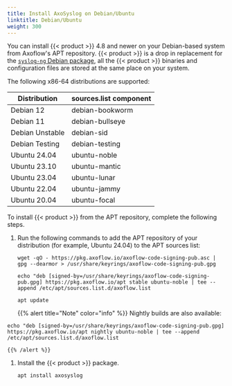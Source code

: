 ```yaml
---
title: Install AxoSyslog on Debian/Ubuntu
linktitle: Debian/Ubuntu
weight: 300
---
```


You can install {{< product >}} 4.8 and newer on your Debian-based system from Axoflow's APT repository. {{< product >}} is a drop in replacement for the [`syslog-ng` Debian package](https://packages.debian.org/search?keywords=syslog-ng&searchon=names&suite=stable&section=all), all the {{< product >}} binaries and configuration files are stored at the same place on your system.

The following x86-64 distributions are supported:

| Distribution    | sources.list component |
|-----------------|------------------------|
| Debian 12       | debian-bookworm        |
| Debian 11       | debian-bullseye        |
| Debian Unstable | debian-sid             |
| Debian Testing  | debian-testing         |
| Ubuntu 24.04    | ubuntu-noble           |
| Ubuntu 23.10    | ubuntu-mantic          |
| Ubuntu 23.04    | ubuntu-lunar           |
| Ubuntu 22.04    | ubuntu-jammy           |
| Ubuntu 20.04    | ubuntu-focal           |

To install {{< product >}} from the APT repository, complete the following steps.

1. Run the following commands to add the APT repository of your distribution (for example, Ubuntu 24.04) to the APT sources list:

    <!-- FIXME add sample outputs -->

    ```shell
    wget -qO - https://pkg.axoflow.io/axoflow-code-signing-pub.asc | gpg --dearmor > /usr/share/keyrings/axoflow-code-signing-pub.gpg
    ```

    ```shell
    echo "deb [signed-by=/usr/share/keyrings/axoflow-code-signing-pub.gpg] https://pkg.axoflow.io/apt stable ubuntu-noble | tee --append /etc/apt/sources.list.d/axoflow.list
    ```

    ```shell
    apt update
    ```

    {{% alert title="Note" color="info" %}}
Nightly builds are also available:

```shell
echo "deb [signed-by=/usr/share/keyrings/axoflow-code-signing-pub.gpg] https://pkg.axoflow.io/apt nightly ubuntu-noble | tee --append /etc/apt/sources.list.d/axoflow.list
```
    {{% /alert %}}

1. Install the {{< product >}} package.

    ```shell
    apt install axosyslog
    ```
